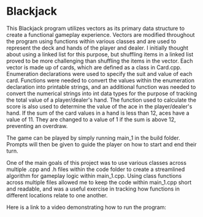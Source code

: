 # Blackjack

This Blackjack program utilizes vectors as its primary data structure to create a functional gameplay experience. Vectors are modified throughout the program using functions within various classes and are used to represent the deck and hands of the player and dealer. I initially thought about using a linked list for this purpose, but shuffling items in a linked list proved to be more challenging than shuffling the items in the vector. Each vector is made up of cards, which are defined as a class in Card.cpp. Enumeration declarations were used to specify the suit and value of each card. Functions were needed to convert the values within the enumeration declaration into printable strings, and an additional function was needed to convert the numerical strings into int data types for the purpose of tracking the total value of a player/dealer's hand. The function used to calculate the score is also used to determine the value of the ace in the player/dealer's hand. If the sum of the card values in a hand is less than 12, aces have a value of 11. They are changed to a value of 1 if the sum is above 12, preventing an overdraw. 

The game can be played by simply running main_1 in the build folder. Prompts will then be given to guide the player on how to start and end their turn. 

One of the main goals of this project was to use various classes across multiple .cpp and .h files within the code folder to create a streamlined algorithm for gameplay logic within main_1.cpp. Using class functions across multiple files allowed me to keep the code within main_1.cpp short and readable, and was a useful exercise in tracking how functions in different locations relate to one another. 

Here is a link to a video demonstrating how to run the program:
